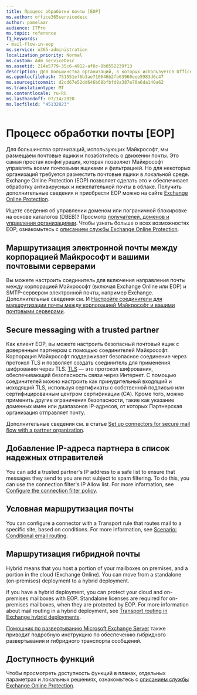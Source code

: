 ```yaml
---
title: Процесс обработки почты [EOP]
ms.author: office365servicedesc
author: pamelaar
audience: ITPro
ms.topic: reference
f1_keywords:
- mail-flow-in-eop
ms.service: o365-administration
localization_priority: Normal
ms.custom: Adm_ServiceDesc
ms.assetid: 214e5779-35c6-4912-af0c-8b0552239f13
description: Для большинства организаций, в которых используется Office 365, мы размещаем почтовые ящики на своих серверах и обслуживаем поток обработки почты. Это самая простая конфигурация, которая позволяет Майкрософт управлять всеми почтовыми ящиками и фильтрацией. Но для некоторых организаций требуется разместить почтовые ящики в локальной среде. Exchange Online Protection (EOP) позволяет сделать это и обеспечивает обработку антивирусных и нежелательной почты в облаке.
ms.openlocfilehash: 751551ef6b3ae710646b2fb63960eee5983d6c47
ms.sourcegitcommit: d2cd67e52dd646b68bfbfd8a387e70a6da140a62
ms.translationtype: MT
ms.contentlocale: ru-RU
ms.lasthandoff: 07/14/2020
ms.locfileid: "45132823"
---
```

# <a name="mail-floweop"></a>Процесс обработки почты [EOP]

Для большинства организаций, использующих Майкрософт, мы размещаем почтовые ящики и позаботитесь о движении почты. Это самая простая конфигурация, которая позволяет Майкрософт управлять всеми почтовыми ящиками и фильтрацией. Но для некоторых организаций требуется разместить почтовые ящики в локальной среде. Exchange Online Protection (EOP) позволяет сделать это и обеспечивает обработку антивирусных и нежелательной почты в облаке. Получить дополнительные сведения и приобрести EOP можно на сайте [Exchange Online Protection](https://products.office.com/exchange/exchange-email-security-spam-protection).
  
Ищете сведения об управлении доменом или пограничной блокировке на основе каталогов (DBEB)? Просмотр [получателей, доменов и управления организациями](recipient-domain-and-company-management.md). Чтобы узнать больше о всех возможностях EOP, ознакомьтесь с [описанием службы Exchange Online Protection](exchange-online-protection-service-description.md).
  
## <a name="routing-email-between-microsoft-and-your-own-email-servers"></a>Маршрутизация электронной почты между корпорацией Майкрософт и вашими почтовыми серверами

Вы можете настроить соединитель для включения направления почты между корпорацией Майкрософт (включая Exchange Online или EOP) и SMTP-сервером электронной почты, например Exchange. Дополнительные сведения см. И [Настройте соединители для маршрутизации почты между корпорацией Майкрософт и вашими почтовыми серверами](https://docs.microsoft.com/exchange/mail-flow-best-practices/use-connectors-to-configure-mail-flow/set-up-connectors-to-route-mail).
  
## <a name="secure-messaging-with-a-trusted-partner"></a>Secure messaging with a trusted partner

Как клиент EOP, вы можете настроить безопасный почтовый ящик с доверенным партнером с помощью соединителей Майкрософт. Корпорация Майкрософт поддерживает безопасное соединение через протокол TLS и позволяет создать соединитель для применения шифрования через TLS. [TLS](https://docs.microsoft.com/microsoft-365/compliance/exchange-online-uses-tls-to-secure-email-connections) — это протокол шифрования, обеспечивающий безопасность связи через Интернет. С помощью соединителей можно настроить как принудительный входящий и исходящий TLS, используя сертификаты с собственной подписью или сертифицированным центром сертификации (CA). Кроме того, можно применить другие ограничения безопасности, такие как указание доменных имен или диапазонов IP-адресов, от которых Партнерская организация отправляет почту. 
  
Дополнительные сведения см. в статье [Set up connectors for secure mail flow with a partner organization](https://docs.microsoft.com/exchange/mail-flow-best-practices/use-connectors-to-configure-mail-flow/set-up-connectors-for-secure-mail-flow-with-a-partner).
  
## <a name="safe-listing-a-partners-ip-address"></a>Добавление IP-адреса партнера в список надежных отправителей

You can add a trusted partner's IP address to a safe list to ensure that messages they send to you are not subject to spam filtering. To do this, you can use the connection filter's IP Allow list. For more information, see [Configure the connection filter policy](https://go.microsoft.com/fwlink/p/?LinkID=287108).
  
## <a name="conditional-mail-routing"></a>Условная маршрутизация почты

You can configure a connector with a Transport rule that routes mail to a specific site, based on conditions. For more information, see [Scenario: Conditional email routing](https://docs.microsoft.com/exchange/mail-flow-best-practices/use-connectors-to-configure-mail-flow/conditional-mail-routing).
  
## <a name="hybrid-mail-routing"></a>Маршрутизация гибридной почты

Hybrid means that you host a portion of your mailboxes on premises, and a portion in the cloud (Exchange Online). You can move from a standalone (on-premises) deployment to a hybrid deployment.
  
If you have a hybrid deployment, you can protect your cloud and on-premises mailboxes with EOP. Standalone licenses are required for on-premises mailboxes, when they are protected by EOP. For more information about mail routing in a hybrid deployment, see [Transport routing in Exchange hybrid deployments](https://go.microsoft.com/fwlink/p/?LinkId=271757).
  
[Помощник по развертыванию Microsoft Exchange Server](https://go.microsoft.com/fwlink/p/?LinkId=287036) также приводит подробную инструкцию по обеспечению гибридного развертывания и гибридного транспорта сообщений. 
  
## <a name="feature-availability"></a>Доступность функций

Чтобы просмотреть доступность функций в планах, отдельных параметрах и локальных решениях, ознакомьтесь с [описанием службы Exchange Online Protection](exchange-online-protection-service-description.md).
